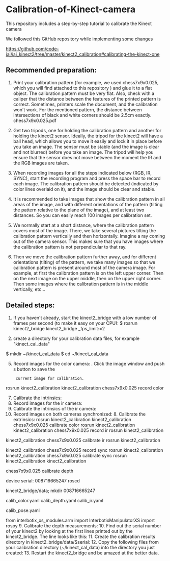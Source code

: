 # Calibration-of-Kinect-camera
This repository includes a step-by-step tutorial to calibrate the Kinect camera

We followed this GitHub repository while implementing some changes

https://github.com/code-iai/iai_kinect2/tree/master/kinect2_calibration#calibrating-the-kinect-one


## Recommended preparation:

1. Print your calibration pattern (for example, we used chess7x9x0.025, which you will find attached to this repository ) and glue it to a flat object. The calibration pattern must be very flat. Also, check with a caliper that the distance between the features of the printed pattern is correct. Sometimes, printers scale the document, and the calibration won't work. For the mentioned pattern, the distance between intersections of black and white corners should be 2.5cm exactly. chess7x9x0.025.pdf

2. Get two tripods, one for holding the calibration pattern and another for holding the
kinect2 sensor. Ideally, the tripod for the kinect2 will have a ball head, which allows you to move it easily and lock it in place before you take an image. The sensor must be stable (and the image is clear and not blurred) before you take an image. The tripod will help you ensure that the sensor does not move between the moment the IR and the RGB images are taken.

4. When recording images for all the steps indicated below (RGB, IR, SYNC), start the recording program and press the space bar to record each image. The calibration pattern should be detected (indicated by color lines overlaid on it), and the image should be clear and stable.
   
5. It is recommended to take images that show the calibration pattern in all areas of the image, and with different orientations of the pattern (tilting the pattern relative to the plane of the image), and at least two distances. So you can easily reach 100 images per calibration set.

6. We normally start at a short distance, where the calibration pattern covers most of the image. There, we take several pictures tilting the calibration pattern vertically and then horizontally. Imagine a ray coming out of the camera sensor. This makes sure that you have images where the calibration pattern is not perpendicular to that ray.

7. Then we move the calibration pattern further away, and for different orientations (tilting) of the pattern, we take many images so that we calibration pattern is present around most of the camera image. For example, at first the calibration pattern is on the left upper corner. Then on the next image on the upper middle, then on the upper right corner. Then some images where the calibration pattern is in the middle vertically, etc...

   
## Detailed steps:

1. If you haven't already, start the kinect2_bridge with a low number of frames per second (to make it easy on your CPU):
   $ rosrun kinect2_bridge kinect2_bridge _fps_limit:=2
   
2. create a directory for your calibration data files, for example "kinect_cal_data"
    
$ mkdir ~/kinect_cal_data
$ cd ~/kinect_cal_data

5. Record images for the color camera:
. Click the image window and push s button to save the
    
        current image for calibration.
rosrun kinect2_calibration kinect2_calibration
   chess7x9x0.025 record color
 
7. Calibrate the intrinsics:
8. Record images for the ir camera:
9. Calibrate the intrinsics of the ir camera:
10. Record images on both cameras synchronized: 8. Calibrate the extrinsics:
   rosrun kinect2_calibration kinect2_calibration chess7x9x0.025 calibrate color
   rosrun kinect2_calibration kinect2_calibration chess7x9x0.025 record ir
    rosrun kinect2_calibration
 
kinect2_calibration chess7x9x0.025 calibrate ir
    rosrun kinect2_calibration
 
kinect2_calibration chess7x9x0.025 record sync
    rosrun kinect2_calibration kinect2_calibration
    chess7x9x0.025 calibrate sync
    rosrun kinect2_calibration kinect2_calibration
 
chess7x9x0.025 calibrate depth
 
device serial: 008716665247
   roscd
 
kinect2_bridge/data; mkdir 008716665247
 
calib_color.yaml  calib_depth.yaml  calib_ir.yaml
 
calib_pose.yaml
 
from interbotix_xs_modules.arm import InterbotixManipulatorXS
import rospy
9. Calibrate the depth measurements:
10. Find out the serial number of your kinect2 by looking at the first lines printed out by the kinect2_bridge. The line looks like this:
11. Create the calibration results directory in kinect2_bridge/data/$serial:
12. Copy the following files from your calibration directory (~/kinect_cal_data) into the directory you just created:
13. Restart the kinect2_bridge and be amazed at the better data.
